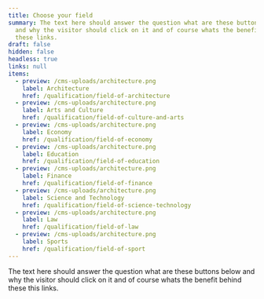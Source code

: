 ```yaml
---
title: Choose your field
summary: The text here should answer the question what are these buttons below
  and why the visitor should click on it and of course whats the benefit behind
  these links.
draft: false
hidden: false
headless: true
links: null
items:
  - preview: /cms-uploads/architecture.png
    label: Architecture
    href: /qualification/field-of-architecture
  - preview: /cms-uploads/architecture.png
    label: Arts and Culture
    href: /qualification/field-of-culture-and-arts
  - preview: /cms-uploads/architecture.png
    label: Economy
    href: /qualification/field-of-economy
  - preview: /cms-uploads/architecture.png
    label: Education
    href: /qualification/field-of-education
  - preview: /cms-uploads/architecture.png
    label: Finance
    href: /qualification/field-of-finance
  - preview: /cms-uploads/architecture.png
    label: Science and Technology
    href: /qualification/field-of-science-technology
  - preview: /cms-uploads/architecture.png
    label: Law
    href: /qualification/field-of-law
  - preview: /cms-uploads/architecture.png
    label: Sports
    href: /qualification/field-of-sport
---
```


The text here should answer the question what are these buttons below and why the visitor should click on it and of course whats the benefit behind these this links.